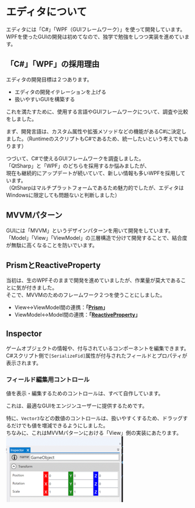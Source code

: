 # エディタについて

エディタには「C#」「WPF（GUIフレームワーク）」を使って開発しています。    
WPFを使ったGUIの開発は初めてなので、独学で勉強をしつつ実装を進めています。  


## 「C#」「WPF」の採用理由

エディタの開発目標は２つあります。

- エディタの開発イテレーションを上げる
- 扱いやすいGUIを構築する

これを満たすために、使用する言語やGUIフレームワークについて、調査や比較をしました。  
   
まず、開発言語は、カスタム属性や拡張メソッドなどの機能があるC#に決定しました。（RuntimeのスクリプトもC#であるため、統一したいという考えでもあります）  
  
つづいて、C#で使えるGUIフレームワークを調査しました。  
「QtSharp」と「WPF」のどちらを採用するか悩みましたが、   
現在も継続的にアップデートが続いていて、新しい情報も多いWPFを採用しています。  
（QtSharpはマルチプラットフォームであるため魅力的でしたが、エディタはWindowsに限定しても問題ないと判断しました）

## MVVMパターン

GUIには「MVVM」というデザインパターンを用いて開発をしています。  
「Model」「View」「ViewModel」の三層構造で分けて開発することで、結合度が無駄に高くなることを防いでいます。  

## PrismとReactiveProperty

当初は、生のWPFそのままで開発を進めていましたが、作業量が莫大であることに気が付きました。  
そこで、MVVMのためのフレームワーク２つを使うことにしました。  

- View<->ViewModel間の連携：**「[Prism](https://prismlibrary.com/index.html)」**
- ViewModel<->Model間の連携：**「[ReactiveProperty](https://github.com/runceel/ReactiveProperty)」**




## Inspector

ゲームオブジェクトの情報や、付与されているコンポーネントを編集できます。  
C#スクリプト側で`[SerializeFid]`属性が付与されたフィールドとプロパティが表示されます。  


### フィールド編集用コントロール

値を表示・編集するためのコントロールは、すべて自作しています。  

これは、最適なGUIをエンジンユーザーに提供するためです。  

特に、`Vector3`などの数値のコントロールは、扱いやすくするため、ドラッグするだけでも値を増減できるようにしました。  
ちなみに、これはMVVMパターンにおける「View」側の実装にあたります。  
![Alt text](../../images/editor_Vector3Drag.gif)
